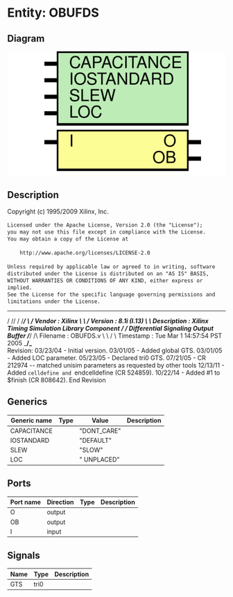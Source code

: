 # Entity: OBUFDS

## Diagram

![Diagram](OBUFDS.svg "Diagram")
## Description

   Copyright (c) 1995/2009 Xilinx, Inc.
 
    Licensed under the Apache License, Version 2.0 (the "License");
    you may not use this file except in compliance with the License.
    You may obtain a copy of the License at
 
        http://www.apache.org/licenses/LICENSE-2.0
 
    Unless required by applicable law or agreed to in writing, software
    distributed under the License is distributed on an "AS IS" BASIS,
    WITHOUT WARRANTIES OR CONDITIONS OF ANY KIND, either express or implied.
    See the License for the specific language governing permissions and
    limitations under the License.
   ____  ____
  /   /\/   /
 /___/  \  /    Vendor : Xilinx
 \   \   \/     Version : 8.1i (I.13)
  \   \         Description : Xilinx Timing Simulation Library Component
  /   /                  Differential Signaling Output Buffer
 /___/   /\     Filename : OBUFDS.v
 \   \  /  \    Timestamp : Tue Mar  1 14:57:54 PST 2005
  \___\/\___\
 Revision:
    03/23/04 - Initial version.
    03/01/05 - Added global GTS.
    03/01/05 - Added LOC parameter.
    05/23/05 - Declared tri0 GTS.
    07/21/05 - CR 212974 -- matched unisim parameters as requested by other tools
    12/13/11 - Added `celldefine and `endcelldefine (CR 524859).
    10/22/14 - Added #1 to $finish (CR 808642).
 End Revision
 
## Generics

| Generic name | Type | Value       | Description |
| ------------ | ---- | ----------- | ----------- |
| CAPACITANCE  |      | "DONT_CARE" |             |
| IOSTANDARD   |      | "DEFAULT"   |             |
| SLEW         |      | "SLOW"      |             |
| LOC          |      | " UNPLACED" |             |
## Ports

| Port name | Direction | Type | Description |
| --------- | --------- | ---- | ----------- |
| O         | output    |      |             |
| OB        | output    |      |             |
| I         | input     |      |             |
## Signals

| Name | Type | Description |
| ---- | ---- | ----------- |
| GTS  | tri0 |             |
